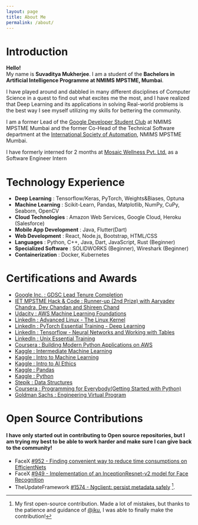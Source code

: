 ```yaml
---
layout: page
title: About Me
permalink: /about/
---
```


# Introduction
**Hello!**  
My name is **Suvaditya Mukherjee**. I am a student of the __Bachelors in Artificial Intelligence Programme at NMIMS MPSTME, Mumbai__.

I have played around and dabbled in many different disciplines of Computer Science in a quest to find out what excites me the most, and I have realized that Deep Learning and its applications in solving Real-world problems is the best way I see myself utilizing my skills for bettering the community.  

I am a former Lead of the [Google Developer Student Club](https://www.gdscmpstme.com) at NMIMS MPSTME Mumbai and the former Co-Head of the Technical Software department at the [International Society of Automation](http://www.isampstme.com/), NMIMS MPSTME Mumbai.  

I have formerly interned for 2 months at [Mosaic Wellness Pvt. Ltd.](https://www.mosaicwellness.in/) as a Software Engineer Intern

# Technology Experience

- **Deep Learning** : Tensorflow/Keras, PyTorch, Weights&Biases, Optuna
- **Machine Learning** : Scikit-Learn, Pandas, Matplotlib, NumPy, CuPy, Seaborn, OpenCV
- **Cloud Technologies** : Amazon Web Services, Google Cloud, Heroku (Salesforce)
- **Mobile App Development** : Java, Flutter(Dart)
- **Web Development** : React, Node.js, Bootstrap, HTML/CSS
- **Languages** : Python, C++, Java, Dart, JavaScript, Rust (Beginner)
- **Specialized Software** : SOLIDWORKS (Beginner), Wireshark (Beginner)
- **Containerization** : Docker, Kubernetes

# Certifications and Awards

- [Google Inc. : GDSC Lead Tenure Completion](https://drive.google.com/file/d/180le75p_p0-xCk4xkAzDx5D4_EJG8nU_/view?usp=sharing)
- [IET MPSTME Hack & Code : Runner-up (2nd Prize) with Aaryadev Chandra, Dev Chandan and Shireen Chand](https://drive.google.com/file/d/1ys1NofeB3Gr_uQhpDu-oGS4-FqJdvE7K/view?usp=sharing)
- [Udacity : AWS Machine Learning Foundations](https://confirm.udacity.com/HUADLDYG)
- [LinkedIn : Advanced Linux - The Linux Kernel](https://www.linkedin.com/learning/certificates/428492acc39d9a3e87558a34b337b46ce98a7550feaa3b02bdb22305ed06e4af)
- [LinkedIn : PyTorch Essential Training - Deep Learning](https://www.linkedin.com/learning/certificates/34b95158ef547832798cf7bfdac306dc0db016ca097a5949bc0f51b457516cd7)
- [LinkedIn : Tensorflow - Neural Networks and Working with Tables](https://www.linkedin.com/learning/certificates/875695aa9b1fc0a833998bcd275dc5dee6e204c4c81404a513858b71770fcd32)
- [LinkedIn : Unix Essential Training](https://www.linkedin.com/learning/certificates/338bdb27a2486a1df2a3d1ad9308376a3a0f66639ffe16933c1bee506f45b28c)
- [Coursera : Building Modern Python Applications on AWS](https://www.coursera.org/account/accomplishments/certificate/G9NZGLCKL8AE)
- [Kaggle : Intermediate Machine Learning](https://www.kaggle.com/learn/certification/suvadityamukherjee/intermediate-machine-learning)
- [Kaggle : Intro to Machine Learning](https://www.kaggle.com/learn/certification/suvadityamukherjee/intro-to-machine-learning)
- [Kaggle : Intro to AI Ethics](https://www.kaggle.com/learn/certification/suvadityamukherjee/intro-to-ai-ethics)
- [Kaggle : Pandas](https://www.kaggle.com/learn/certification/suvadityamukherjee/pandas)
- [Kaggle : Python](https://www.kaggle.com/learn/certification/suvadityamukherjee/python)
- [Stepik : Data Structures](https://stepik.org/cert/1002155)
- [Coursera : Programming for Everybody(Getting Started with Python)](https://coursera.org/share/a169622c195bdededa9828c61e85e165)
- [Goldman Sachs : Engineering Virtual Program](https://insidesherpa.s3.amazonaws.com/completion-certificates/Goldman%20Sachs/NPdeQ43o8P9HJmJzg_Goldman%20Sachs_6jhMznkSmmCmSjBRe_completion_certificate.pdf)

# Open Source Contributions 

#### I have only started out in contributing to Open source repositories, but I am trying my best to be able to work harder and make sure I can give back to the community!

- FaceX [#952 - Finding convenient way to reduce time consumptions on EfficientNets](https://github.com/akshitagupta15june/Face-X/issues/952)
- FaceX [#949 - Implementation of an InceptionResnet-v2 model for Face Recognition](https://github.com/akshitagupta15june/Face-X/issues/949)
- TheUpdateFramework [#1574 - Ngclient: persist metadata safely](https://github.com/theupdateframework/python-tuf/pull/1574) [^1].




[^1]:My first open-source contribution. Made a lot of mistakes, but thanks to the patience and guidance of [@jku](https://github.com/jku), I was able to finally make the contribution! 
